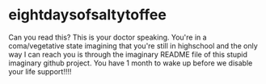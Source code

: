 # eightdaysofsaltytoffee
Can you read this? This is your doctor speaking. You're in a coma/vegetative state imagining that you're still in highschool
and the only way I can reach you is through the imaginary README file of this stupid imaginary github project. You have 1 month to wake up before we 
disable your life support!!!!
